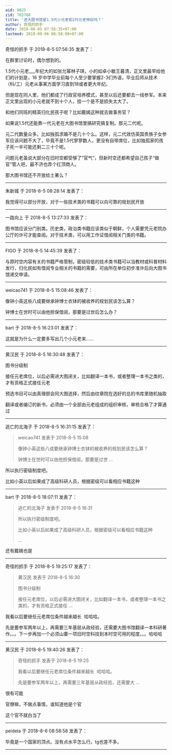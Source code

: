 ```yaml
---
aid: 9025
zid: 765708
title: '进大图书馆是1.5代小元老和2代元老特权吗？'
author: 奇怪的抓手
date: 2018-08-05 07:56:35+07:00
lastmod: 2018-08-06 08:58:00+07:00
---
```


奇怪的抓手 于 2018-8-5 07:56:35 发表了：

在群里讨论时，偶尔想到的。

1.5代小元老\_\_\_年纪大的如张允幂林子琪，小的如卓小敏王暮清，正文里最早给他们的计划是，16 岁中学毕业前每个人至少要掌握2-3们外语，毕业后师从技术（科/工）元老从事某方面学习直到18或者更大年纪。

但是现在同人里，他们都成了行政官培养模式，甚至以后还要都去一线参军。本来正文里出现的小元老就不到十个人，挂一个是不是损失太大了。

和他们同班的精英归化民孩子呢？比如戴嫣这种就去做事务官？

如果说1.5代还能靠一代元老在大图书馆里搞研究搞复制。那元二代呢。

元二代数量众多。比如独孤求婚不是几十个么。这样，元二代效仿英国贵族子女参军应该问题不大了，毕竟不是1.5代寥寥数人，更没有自带席位，比如独孤家的孩子死一半可能还剩二三十个呢。

问题元老虽说大部分在旧时空都受够了“官气”，但新时空还都希望自己孩子“做官”管人吧，最不济也弄个红顶商人。

那大图书馆还不开放给土著么？

---------

朱新城 于 2018-8-5 08:28:14 发表了：

我觉得可以部分开放，对于一些技术类的书籍可以向可靠的规划民开放

---------

一路向上 于 2018-8-5 13:27:33 发表了：

图书馆应该分门别类。历史类，政治类书籍应该类似于朝鲜，个人需要凭元老院办公厅的许可才能查阅。对于技术类，可以用工作证借阅相关门类的书籍。

---------

FIGO 于 2018-8-5 14:45:39 发表了：

与原时空内容有关的书籍严格管制，密级较低的技术类书籍可以当教材或科普材料发行，归化民如有借阅专业相关的书籍的需要，可由所在单位初步准许后向大图书馆递交申请。

---------

weicao741 于 2018-8-5 15:08:46 发表了：

像钟小英这些八成要继承钟博士衣钵的被收养的规划民该怎么算？

钟博士在世时可以由他担保借阅，那要是过世后怎么办？

---------

bart 于 2018-8-5 16:23:01 发表了：

这就是为什么一定要多写出几个小元老来……

---------

黄汉民 于 2018-8-5 16:30:48 发表了：

图书分级制

接任元老席位，以后必需进大图闭关，比如翻译一本书，或者整理一本书之类的，才有资格正式接任元老

预选书目可以由真理部会同大图选择，然后由纹章院在选好的总的书库里随机抽取

翻译或者编订的新书，必须由一个全部由元老组成的组织审核，审核合格了才算通过

---------

逃亡的北海子 于 2018-8-5 16:31:15 发表了：

> weicao741 发表于 2018-8-5 15:08
> 
> 像钟小英这些八成要继承钟博士衣钵的被收养的规划民该怎么算？
> 
> 钟博士在世时可以由他担保借阅，那要是过世 ...



所以执行密级制度吧。

比如小英以后如果成了高级科研人员，根据密级可以看相应书籍这种

---------

bart 于 2018-8-5 18:07:11 发表了：

> 逃亡的北海子 发表于 2018-8-5 16:31
> 
> 所以执行密级制度吧。
> 
> 比如小英以后如果成了高级科研人员，根据密级可以看相应书籍这种
> 
> ...



还有戴嫣也是

---------

奇怪的抓手 于 2018-8-5 19:25:17 发表了：

> 黄汉民 发表于 2018-8-5 16:30
> 
> 图书分级制
> 
> 接任元老席位，以后必需进大图闭关，比如翻译一本书，或者整理一本书之类的，才有资格正式接任 ...



我看以后要继任元老席位条件越来越长  哈哈哈。

先是要参军两年以上，再需要三年基层从政经验，还需要大图书馆翻译一本科研著作。。。下一步再加一个必须山寨一项旧时空科技到本时空可用的程度。。。哈哈哈

---------

黄汉民 于 2018-8-5 19:40:26 发表了：

> 奇怪的抓手 发表于 2018-8-5 19:25
> 
> 我看以后要继任元老席位条件越来越长  哈哈哈。
> 
> 先是要参军两年以上，再需要三年基层从政经验，还需要大 ...



很有可能

官僚嘛，不做点事情，谁知道他是个官

这个官不就白当了

---------

peidela 于 2018-8-6 08:58:58 发表了：

毕竟是一个国家的顶点。没有点水平怎么行。tg也差不多。

---------

